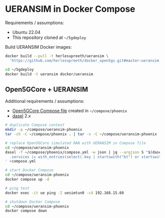 # UERANSIM in Docker Compose

Requirements / assumptions:

* Ubuntu 22.04
* This repository cloned at `~/5gdeploy`

Build UERANSIM Docker images:

```bash
docker build --pull -t herlesupreeth/ueransim \
  'https://github.com/herlesupreeth/docker_open5gs.git#master:ueransim'

cd ~/5gdeploy
docker build -t ueransim docker/ueransim
```

## Open5GCore + UERANSIM

Additional requirements / assumptions:

* [Open5GCore Compose file](Open5GCore.md) created in `~/compose/phoenix`
* [dasel](https://github.com/TomWright/dasel/releases) 2.x

```bash
# duplicate Compose context
mkdir -p ~/compose/ueransim-phoenix
tar -ch -C ~/compose/phoenix . | tar -x -C ~/compose/ueransim-phoenix

# replace Open5GCore simulated RAN with UERANSIM in Compose file
cd ~/compose/ueransim-phoenix
dasel -f ~/compose/phoenix/compose.yml -w json | jq --argjson S "$(dasel -f ~/5gdeploy/docker/ueransim/compose.phoenix.yml -w json)" '
  .services |= with_entries(select(.key | startswith("bt") or startswith("gnb") or startswith("ue") | not)) + ($S | .services)
' >compose.yml

# start Docker Compose
cd ~/compose/ueransim-phoenix
docker compose up -d

# ping test
docker exec -it ue ping -I uesimtun0 -c4 192.168.15.60

# shutdown Docker Compose
cd ~/compose/ueransim-phoenix
docker compose down
```

